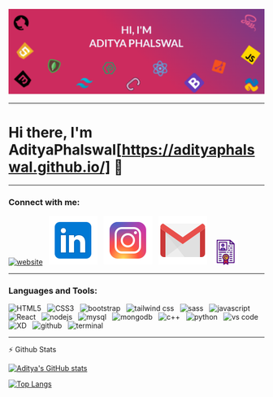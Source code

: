 [![Aditya's Github Banner](./assests/GithubHeader.png)](https://adityaphalswal.github.io/)

---

# Hi there, I'm AdityaPhalswal[https://adityaphalswal.github.io/] 👋 

---

### Connect with me:

[![website](./assests/website.svg)](https://adityaphalswal.github.io/)&nbsp;&nbsp;
[![LinkedIn](./assests/linkedin.svg)](https://in.linkedin.com/in/aditya-phalswal-439547196)&nbsp;&nbsp;
[![Instagram](./assests/instagram.svg)](https://www.instagram.com/adityaphalswal/)&nbsp;&nbsp;
[![Gmail](./assests/gmail.svg)](mailto:adityaph135@gmail.com)&nbsp;&nbsp;
[![Resume](./assests/resume.png)](https://adityaphalswal.github.io/img/AdityaPhalswal_Resume.pdf)

---

### Languages and Tools:

<img height ="38px" width="38px" src="https://cdn-icons-png.flaticon.com/512/174/174854.png" alt ="HTML5">&nbsp;&nbsp;
<img height ="38px" width="38px" src="https://cdn-icons-png.flaticon.com/512/732/732190.png" alt="CSS3">&nbsp;&nbsp;
<img height ="38px" width="38px" src="https://cdn-icons-png.flaticon.com/512/5968/5968672.png" alt="bootstrap">&nbsp;&nbsp;
<img height ="38px" width="38px" src="https://tailwindcss.com/_next/static/media/social-square.b622e290e82093c36cca57092ffe494f.jpg" alt="tailwind css">&nbsp;&nbsp;
<img height ="38px" width="38px" src="https://cdn-icons-png.flaticon.com/512/919/919831.png" alt="sass">&nbsp;&nbsp;
<img height ="38px" width="38px" src="https://cdn-icons-png.flaticon.com/512/5968/5968292.png" alt="javascript">&nbsp;&nbsp;
<img height ="38px" width="38px" src="https://cdn-icons-png.flaticon.com/512/919/919851.png" alt="React">&nbsp;&nbsp;
<img height ="38px" width="38px" src="https://cdn-icons-png.flaticon.com/512/919/919825.png" alt="nodejs">&nbsp;&nbsp;
<img height ="38px" width="38px" src="https://cdn-icons-png.flaticon.com/512/5968/5968313.png" alt="mysql">&nbsp;&nbsp;
<img height ="38px" width="38px" src="https://www.ictdemy.com/images/5728/mdb.png" alt="mongodb">&nbsp;&nbsp;
<img height ="38px" width="38px" src="https://cdn-icons-png.flaticon.com/512/6132/6132222.png" alt="c++">&nbsp;&nbsp;
<img height ="38px" width="38px" src="https://cdn-icons-png.flaticon.com/512/5968/5968350.png" alt="python">&nbsp;&nbsp;
<img height ="38px" width="38px" src="https://cdn-icons-png.flaticon.com/512/906/906324.png" alt="vs code">&nbsp;&nbsp;
<img height ="38px" width="38px" src="https://cdn-icons-png.flaticon.com/512/5968/5968559.png" alt="XD">&nbsp;&nbsp;
<img height ="38px" width="38px" src="https://cdn-icons-png.flaticon.com/512/25/25657.png" alt="github">&nbsp;&nbsp;
<img height ="38px" width="38px" src="https://cdn-icons-png.flaticon.com/512/37/37759.png" alt="terminal">&nbsp;&nbsp;


---

:zap: Github Stats

[![Aditya's GitHub stats](https://github-readme-stats.vercel.app/api?username=adityaphalswal&show_icons=true&theme=radical)](https://adityaphalswal.github.io/)


[![Top Langs](https://github-readme-stats.vercel.app/api/top-langs/?username=adityaphalswal&show_icons=true&theme=radical)](https://adityaphalswal.github.io/)
